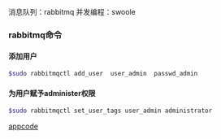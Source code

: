 消息队列：rabbitmq
并发编程：swoole
### rabbitmq命令
#### 添加用户
```php
$sudo rabbitmqctl add_user  user_admin  passwd_admin  
```
#### 为用户赋予administer权限
```php
$sudo rabbitmqctl set_user_tags user_admin administrator
```


[appcode](http://xclient.info/s/appcode.html)
